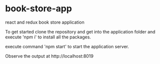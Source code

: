 # book-store-app

react and redux book store application

To get started clone the repository and get into the application folder and execute 'npm i' to install all the packages.

execute command 'npm start' to start the application server.

Observe the output at http://localhost:8019
